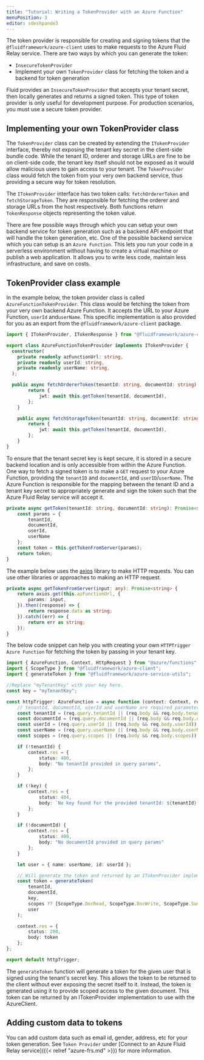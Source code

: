 ```yaml
---
title: "Tutorial: Writing a TokenProvider with an Azure Function"
menuPosition: 3
editor: sdeshpande3
---
```


The token provider is responsible for creating and signing tokens that the `@fluidframework/azure-client` uses to make
requests to the Azure Fluid Relay service. There are two ways by which you can generate the token:

- `InsecureTokenProvider`
- Implement your own `TokenProvider` class for fetching the token and a backend for token generation

Fluid provides an `InsecureTokenProvider` that accepts your tenant secret, then locally generates and returns a signed token. This type of token provider is only useful for development purpose. For production scenarios, you must use a secure token provider.

## Implementing your own TokenProvider class

The `TokenProvider` class can be created by extending the `ITokenProvider` interface, thereby not exposing the tenant key secret in the client-side bundle code. While the tenant ID, orderer and storage URLs are fine to be on client-side code, the tenant key itself should not be exposed as it would allow malicious users to gain access to your tenant. The `TokenProvider` class would fetch the token from your very own backend service, thus providing a secure way for token resolution.

The `ITokenProvider` interface has two token calls: `fetchOrdererToken` and `fetchStorageToken`. They are responsible for fetching the orderer and storage URLs from the host respectively. Both functions return `TokenResponse` objects representing the token value.

There are few possible ways through which you can setup your own backend service for token generation such as a backend API endpoint that will handle the token generation, etc. One of the possible backend service which you can setup is an `Azure Function`. This lets you run your code in a serverless environment without having to create a virtual machine or publish a web application. It allows you to write less code, maintain less infrastructure, and save on costs.

## TokenProvider class example

In the example below, the token provider class is called `AzureFunctionTokenProvider`. This class would be fetching the token from your very own backend Azure Function. It accepts the URL to your Azure Function, `userId` and`userName`. This specific implementation is also provided for you as an export from the `@fluidframework/azure-client` package.

```typescript
import { ITokenProvider, ITokenResponse } from "@fluidframework/azure-client";

export class AzureFunctionTokenProvider implements ITokenProvider {
  constructor(
    private readonly azFunctionUrl: string,
    private readonly userId: string,
    private readonly userName: string,
  );

  public async fetchOrdererToken(tenantId: string, documentId: string): Promise<ITokenResponse> {
        return {
            jwt: await this.getToken(tenantId, documentId),
        };
    }

    public async fetchStorageToken(tenantId: string, documentId: string): Promise<ITokenResponse> {
        return {
            jwt: await this.getToken(tenantId, documentId),
        };
    }
}
```

To ensure that the tenant secret key is kept secure, it is stored in a secure backend location and is only accessible from within the Azure Function. One way to fetch a signed token is to make a `GET` request to your Azure Function, providing the `tenantID` and `documentId`, and `userID`/`userName`. The Azure Function is responsible for the mapping between the tenant ID and a tenant key secret to appropriately generate and sign the token such that the Azure Fluid Relay service will accept it.

```typescript
private async getToken(tenantId: string, documentId: string): Promise<string> {
    const params = {
        tenantId,
        documentId,
        userId,
        userName
    };
    const token = this.getTokenFromServer(params);
    return token;
}
```

The example below uses the [axios](https://www.npmjs.com/package/axios) library to make HTTP requests. You can use other libraries or approaches to making an HTTP request.

```typescript
private async getTokenFromServer(input: any): Promise<string> {
    return axios.get(this.azFunctionUrl, {
        params: input,
    }).then((response) => {
        return response.data as string;
    }).catch((err) => {
        return err as string;
    });
}
```

The below code snippet can help you with creating your own `HTTPTrigger Azure Function` for fetching the token by passing in your tenant key.

```typescript
import { AzureFunction, Context, HttpRequest } from "@azure/functions";
import { ScopeType } from "@fluidframework/azure-client";
import { generateToken } from "@fluidframework/azure-service-utils";

//Replace "myTenantKey" with your key here.
const key = "myTenantKey";

const httpTrigger: AzureFunction = async function (context: Context, req: HttpRequest): Promise<void> {
    // tenantId, documentId, userId and userName are required parameters
    const tenantId = (req.query.tenantId || (req.body && req.body.tenantId)) as string;
    const documentId = (req.query.documentId || (req.body && req.body.documentId)) as string;
    const userId = (req.query.userId || (req.body && req.body.userId)) as string;
    const userName = (req.query.userName || (req.body && req.body.userName)) as string;
    const scopes = (req.query.scopes || (req.body && req.body.scopes)) as ScopeType[];

    if (!tenantId) {
        context.res = {
            status: 400,
            body: "No tenantId provided in query params",
        };
    }

    if (!key) {
        context.res = {
            status: 404,
            body: `No key found for the provided tenantId: ${tenantId}`,
        };
    }

    if (!documentId) {
        context.res = {
            status: 400,
            body: "No documentId provided in query params"
        };
    }

    let user = { name: userName, id: userId };

    // Will generate the token and returned by an ITokenProvider implementation to use with the AzureClient.
    const token = generateToken(
        tenantId,
        documentId,
        key,
        scopes ?? [ScopeType.DocRead, ScopeType.DocWrite, ScopeType.SummaryWrite],
        user
    );

    context.res = {
        status: 200,
        body: token
    };
};

export default httpTrigger;
```

The `generateToken` function will generate a token for the given user that is signed using the tenant's secret key. This allows the token to be returned to the client without ever exposing the secret itself to it. Instead, the token is generated using it to provide scoped access to the given document. This token can be returned by an ITokenProvider implementation to use with the AzureClient.

## Adding custom data to tokens

You can add custom data such as email id, gender, address, etc for your token generation. See `Token Provider` under [Connect to an Azure Fluid Relay service]({{< relref "azure-frs.md" >}}) for more information.
